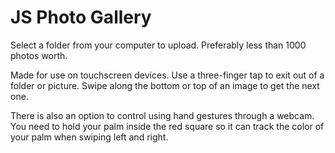 # JS Photo Gallery

Select a folder from your computer to upload. Preferably less than 1000 photos worth.

Made for use on touchscreen devices. Use a three-finger tap to exit out of a folder or picture. Swipe along the bottom or top of an image to get the next one.

There is also an option to control using hand gestures through a webcam. You need to hold your palm inside the red square so it can track the color of your palm when swiping left and right.
